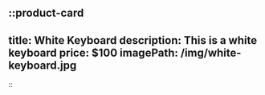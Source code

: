 ::product-card
---
title: White Keyboard
description: This is a white keyboard
price: $100
imagePath: /img/white-keyboard.jpg
---

::